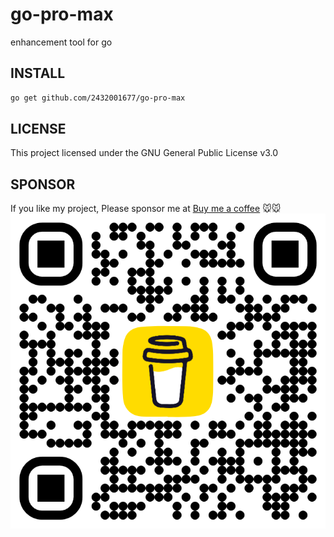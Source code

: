 # go-pro-max
enhancement tool for go

## INSTALL

```bash
go get github.com/2432001677/go-pro-max
```

## LICENSE
This project licensed under the GNU General Public License v3.0

## SPONSOR
If you like my project, Please sponsor me at [Buy me a coffee](https://bmc.link/realbruceyy) 🐭🐭  
![Buy me a coffee](./bmc_qr.png)
